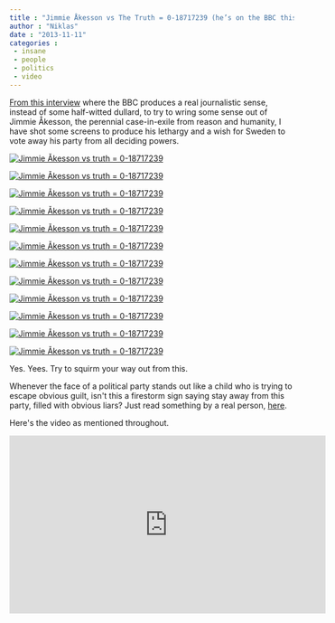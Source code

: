 ```yaml
---
title : "Jimmie Åkesson vs The Truth = 0-18717239 (he’s on the BBC this time)"
author : "Niklas"
date : "2013-11-11"
categories : 
 - insane
 - people
 - politics
 - video
---
```


[From this interview](http://www.expressen.se/tv/nyheter/politik/akesson-hart-pressad-av-bbc/) where the BBC produces a real journalistic sense, instead of some half-witted dullard, to try to wring some sense out of Jimmie Åkesson, the perennial case-in-exile from reason and humanity, I have shot some screens to produce his lethargy and a wish for Sweden to vote away his party from all deciding powers.

[![Jimmie Åkesson vs truth = 0-18717239](https://niklasblog.com/wp-content/2013-11-11_1558-510x193.png)](https://niklasblog.com/wp-content/2013-11-11_1558.png)

[![Jimmie Åkesson vs truth = 0-18717239](https://niklasblog.com/wp-content/2013-11-11_1558-2-479x300.png)](https://niklasblog.com/wp-content/2013-11-11_1558-2.png)

[![Jimmie Åkesson vs truth = 0-18717239](https://niklasblog.com/wp-content/2013-11-11_1559-510x271.png)](https://niklasblog.com/wp-content/2013-11-11_1559.png)

[![Jimmie Åkesson vs truth = 0-18717239](https://niklasblog.com/wp-content/2013-11-11_1559-2-510x263.png)](https://niklasblog.com/wp-content/2013-11-11_1559-2.png)

[![Jimmie Åkesson vs truth = 0-18717239](https://niklasblog.com/wp-content/2013-11-11_1559-3-510x264.png)](https://niklasblog.com/wp-content/2013-11-11_1559-3.png)

[![Jimmie Åkesson vs truth = 0-18717239](https://niklasblog.com/wp-content/2013-11-11_1559-4-510x262.png)](https://niklasblog.com/wp-content/2013-11-11_1559-4.png)

[![Jimmie Åkesson vs truth = 0-18717239](https://niklasblog.com/wp-content/2013-11-11_1600-2-510x276.png)](https://niklasblog.com/wp-content/2013-11-11_1600-2.png)

[![Jimmie Åkesson vs truth = 0-18717239](https://niklasblog.com/wp-content/2013-11-11_1600-3-510x278.png)](https://niklasblog.com/wp-content/2013-11-11_1600-3.png)

[![Jimmie Åkesson vs truth = 0-18717239](https://niklasblog.com/wp-content/2013-11-11_1600-510x258.png)](https://niklasblog.com/wp-content/2013-11-11_1600.png)

[![Jimmie Åkesson vs truth = 0-18717239](https://niklasblog.com/wp-content/2013-11-11_1605-510x265.png)](https://niklasblog.com/wp-content/2013-11-11_1605.png)

[![Jimmie Åkesson vs truth = 0-18717239](https://niklasblog.com/wp-content/2013-11-11_1606-2-510x275.png)](https://niklasblog.com/wp-content/2013-11-11_1606-2.png)

[![Jimmie Åkesson vs truth = 0-18717239](https://niklasblog.com/wp-content/2013-11-11_1606-510x264.png)](https://niklasblog.com/wp-content/2013-11-11_1606.png)

Yes. Yees. Try to squirm your way out from this.

Whenever the face of a political party stands out like a child who is trying to escape obvious guilt, isn't this a firestorm sign saying stay away from this party, filled with obvious liars? Just read something by a real person, [here](http://www.svd.se/opinion/brannpunkt/sds-rapport-far-icke-godkant_5193703.svd).

Here's the video as mentioned throughout.

<iframe width="560" height="315" src="https://www.youtube.com/embed/ZKtZ05rzKGE" frameborder="0" allow="accelerometer; autoplay; clipboard-write; encrypted-media; gyroscope; picture-in-picture" allowfullscreen></iframe>

